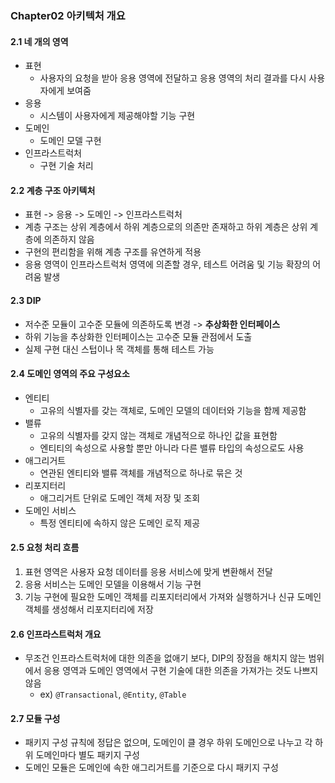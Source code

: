 ### Chapter02 아키텍처 개요

#### 2.1 네 개의 영역

- 표현
  - 사용자의 요청을 받아 응용 영역에 전달하고 응용 영역의 처리 결과를 다시 사용자에게 보여줌
- 응용
  - 시스템이 사용자에게 제공해야할 기능 구현
- 도메인
  - 도메인 모델 구현
- 인프라스트럭처
  - 구현 기술 처리

#### 2.2 계층 구조 아키텍처

- 표현 -> 응용 -> 도메인 -> 인프라스트럭처
- 계층 구조는 상위 계층에서 하위 계층으로의 의존만 존재하고 하위 계층은 상위 계층에 의존하지 않음
- 구현의 편리함을 위해 계층 구조를 유연하게 적용
- 응용 영역이 인프라스트럭처 영역에 의존할 경우, 테스트 어려움 및 기능 확장의 어려움 발생

#### 2.3 DIP

- 저수준 모듈이 고수준 모듈에 의존하도록 변경 -> **추상화한 인터페이스**
- 하위 기능을 추상화한 인터페이스는 고수준 모듈 관점에서 도출
- 실제 구현 대신 스텁이나 목 객체를 통해 테스트 가능

#### 2.4 도메인 영역의 주요 구성요소

- 엔티티
  - 고유의 식별자를 갖는 객체로, 도메인 모델의 데이터와 기능을 함께 제공함
- 밸류
  - 고유의 식별자를 갖지 않는 객체로 개념적으로 하나인 값을 표현함
  - 엔티티의 속성으로 사용할 뿐만 아니라 다른 밸류 타입의 속성으로도 사용
- 애그리거트
  - 연관된 엔티티와 밸류 객체를 개념적으로 하나로 묶은 것
- 리포지터리
  - 애그리거트 단위로 도메인 객체 저장 및 조회
- 도메인 서비스
  - 특정 엔티티에 속하지 않은 도메인 로직 제공

#### 2.5 요청 처리 흐름

1. 표현 영역은 사용자 요청 데이터를 응용 서비스에 맞게 변환해서 전달
2. 응용 서비스는 도메인 모델을 이용해서 기능 구현
3. 기능 구현에 필요한 도메인 객체를 리포지터리에서 가져와 실행하거나 신규 도메인 객체를 생성해서 리포지터리에 저장

#### 2.6 인프라스트럭처 개요

- 무조건 인프라스트럭처에 대한 의존을 없애기 보다, DIP의 장점을 해치지 않는 범위에서 응용 영역과 도메인 영역에서 구현 기술에 대한 의존을 가져가는 것도 나쁘지 않음
  - ex) `@Transactional`, `@Entity`, `@Table`

#### 2.7 모듈 구성

- 패키지 구성 규칙에 정답은 없으며, 도메인이 클 경우 하위 도메인으로 나누고 각 하위 도메인마다 별도 패키지 구성
- 도메인 모듈은 도메인에 속한 애그리거트를 기준으로 다시 패키지 구성

